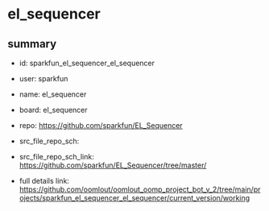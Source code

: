 # el_sequencer
 
## summary 
* id: sparkfun_el_sequencer_el_sequencer
* user: sparkfun
* name: el_sequencer
* board: el_sequencer
* repo: https://github.com/sparkfun/EL_Sequencer



* src_file_repo_sch: 
* src_file_repo_sch_link: https://github.com/sparkfun/EL_Sequencer/tree/master/
* full details link: https://github.com/oomlout/oomlout_oomp_project_bot_v_2/tree/main/projects/sparkfun_el_sequencer_el_sequencer/current_version/working  







